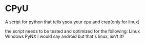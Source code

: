 # CPyU
A script for python that tells ypou your cpu and crap(only for linux)

the script needs to be tested and optimized for the following:
Linux
Windows
PyNX
I would say android but that's linux, isn't it?

